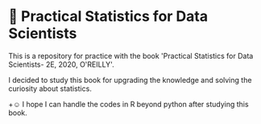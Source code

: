 # 🦀 Practical Statistics for Data Scientists 

This is a repository for practice with the book 'Practical Statistics for Data Scientists- 2E, 2020, O'REILLY'.

I decided to study this book for upgrading the knowledge and solving the curiosity about statistics.

+☺️ I hope I can handle the codes in R beyond python after studying this book.
